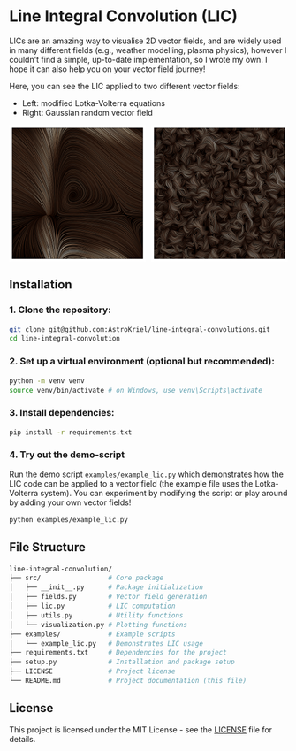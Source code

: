 # Line Integral Convolution (LIC)

LICs are an amazing way to visualise 2D vector fields, and are widely used in many different fields (e.g., weather modelling, plasma physics), however I couldn't find a simple, up-to-date implementation, so I wrote my own. I hope it can also help you on your vector field journey!

Here, you can see the LIC applied to two different vector fields:
- Left: modified Lotka-Volterra equations
- Right: Gaussian random vector field

<div style="display: flex; justify-content: space-between;">
  <img src="./examples/example_lic_1.png" width="49%" />
  <img src="./examples/example_lic_2.png" width="49%" />
</div>


## Installation

### 1. Clone the repository:

```bash
git clone git@github.com:AstroKriel/line-integral-convolutions.git
cd line-integral-convolution
```

### 2. Set up a virtual environment (optional but recommended):

```bash
python -m venv venv
source venv/bin/activate # on Windows, use venv\Scripts\activate
```

### 3. Install dependencies:

```bash
pip install -r requirements.txt
```

### 4. Try out the demo-script

Run the demo script `examples/example_lic.py` which demonstrates how the LIC code can be applied to a vector field (the example file uses the Lotka-Volterra system). You can experiment by modifying the script or play around by adding your own vector fields!

```bash
python examples/example_lic.py
```

## File Structure

```bash
line-integral-convolution/
├── src/                 # Core package
│   ├── __init__.py      # Package initialization
│   ├── fields.py        # Vector field generation
│   ├── lic.py           # LIC computation
│   ├── utils.py         # Utility functions
│   └── visualization.py # Plotting functions
├── examples/            # Example scripts
│   └── example_lic.py   # Demonstrates LIC usage
├── requirements.txt     # Dependencies for the project
├── setup.py             # Installation and package setup
├── LICENSE              # Project license
└── README.md            # Project documentation (this file)
```

## License

This project is licensed under the MIT License - see the [LICENSE](./LICENSE) file for details.
